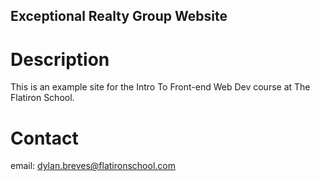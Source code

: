 Exceptional Realty Group Website
---

# Description

This is an example site for the Intro To Front-end Web Dev course at The Flatiron School.

# Contact

email: dylan.breves@flatironschool.com
